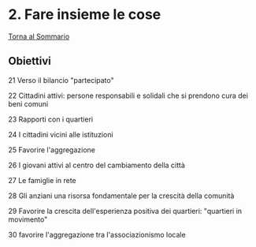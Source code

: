 # 2. Fare insieme le cose

[Torna al Sommario](/struttura/sommario.md)

## Obiettivi

21 Verso il bilancio "partecipato"

22 Cittadini attivi: persone responsabili e solidali che si prendono cura dei beni comuni

23 Rapporti con i quartieri

24 I cittadini vicini alle istituzioni

25 Favorire l'aggregazione

26 I giovani attivi al centro del cambiamento della città

27 Le famiglie in rete

28 Gli anziani una risorsa fondamentale per la crescità della comunità

29 Favorire la crescita dell'esperienza positiva dei quartieri: "quartieri in movimento"

30 favorire l'aggregazione tra l'associazionismo locale
